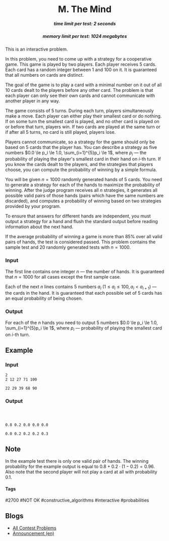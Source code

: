 <h1 style='text-align: center;'> M. The Mind</h1>

<h5 style='text-align: center;'>time limit per test: 2 seconds</h5>
<h5 style='text-align: center;'>memory limit per test: 1024 megabytes</h5>

This is an interactive problem.

In this problem, you need to come up with a strategy for a cooperative game. This game is played by two players. Each player receives 5 cards. Each card has a random integer between 1 and 100 on it. It is guaranteed that all numbers on cards are distinct.

The goal of the game is to play a card with a minimal number on it out of all 10 cards dealt to the players before any other card. The problem is that each player can only see their own cards and cannot communicate with another player in any way.

The game consists of 5 turns. During each turn, players simultaneously make a move. Each player can either play their smallest card or do nothing. If on some turn the smallest card is played, and no other card is played on or before that turn, players win. If two cards are played at the same turn or if after all 5 turns, no card is still played, players lose.

Players cannot communicate, so a strategy for the game should only be based on 5 cards that the player has. You can describe a strategy as five numbers $0.0 \le p_i \le 1.0, \sum_{i=1}^{5}p_i \le 1$, where $p_i$ — the probability of playing the player's smallest card in their hand on $i$-th turn. If you know the cards dealt to the players, and the strategies that players choose, you can compute the probability of winning by a simple formula. 

You will be given $n=1000$ randomly generated hands of 5 cards. You need to generate a strategy for each of the hands to maximize the probability of winning. After the judge program receives all $n$ strategies, it generates all possible valid pairs of those hands (pairs which have the same numbers are discarded), and computes a probability of winning based on two strategies provided by your program. 

To ensure that answers for different hands are independent, you must output a strategy for a hand and flush the standard output before reading information about the next hand.

If the average probability of winning a game is more than 85% over all valid pairs of hands, the test is considered passed. This problem contains the sample test and $20$ randomly generated tests with $n = 1000$.

### Input

The first line contains one integer $n$ — the number of hands. It is guaranteed that $n = 1000$ for all cases except the first sample case. 

Each of the next $n$ lines contains 5 numbers $a_i$ ($1 \le a_i \le 100, a_i < a_{i+1}$) — the cards in the hand. It is guaranteed that each possible set of 5 cards has an equal probability of being chosen. 

### Output

For each of the $n$ hands you need to output 5 numbers $0.0 \le p_i \le 1.0, \sum_{i=1}^{5}p_i \le 1$, where $p_i$ — probability of playing the smallest card on $i$-th turn.

## Example

### Input


```text
2
2 12 27 71 100

22 29 39 68 90
```
### Output

```text



0.8 0.2 0.0 0.0 0.0 

0.0 0.2 0.2 0.2 0.3 
```
## Note

In the example test there is only one valid pair of hands. The winning probability for the example output is equal to $0.8 + 0.2 \cdot (1 - 0.2) = 0.96$. Also note that the second player will not play a card at all with probability 0.1.



#### Tags 

#2700 #NOT OK #constructive_algorithms #interactive #probabilities 

## Blogs
- [All Contest Problems](../ICPC_WF_Moscow_Invitational_Contest_-_Online_Mirror_(Unrated,_ICPC_Rules,_Teams_Preferred).md)
- [Announcement (en)](../blogs/Announcement_(en).md)
